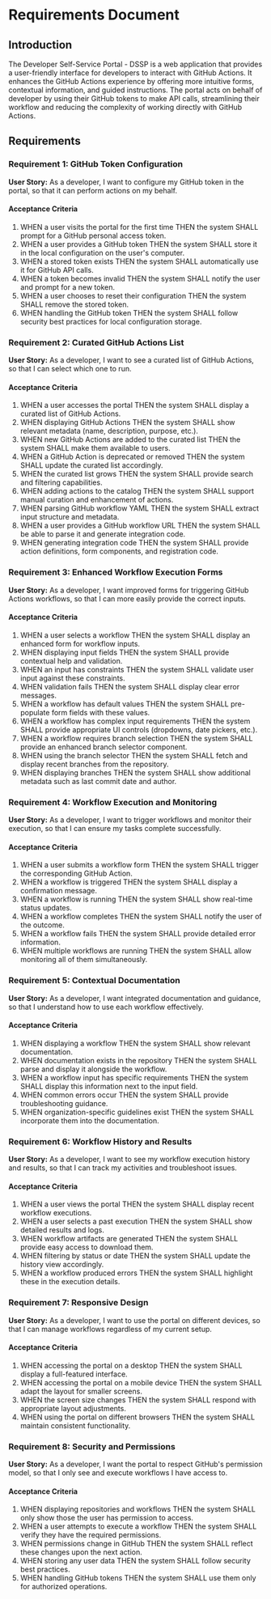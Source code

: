 # Requirements Document

## Introduction

The Developer Self-Service Portal - DSSP is a web application that provides a user-friendly interface for developers to interact with GitHub Actions. It enhances the GitHub Actions experience by offering more intuitive forms, contextual information, and guided instructions. The portal acts on behalf of developer by using their GitHub tokens to make API calls, streamlining their workflow and reducing the complexity of working directly with GitHub Actions.

## Requirements

### Requirement 1: GitHub Token Configuration

**User Story:** As a developer, I want to configure my GitHub token in the portal, so that it can perform actions on my behalf.

#### Acceptance Criteria

1. WHEN a user visits the portal for the first time THEN the system SHALL prompt for a GitHub personal access token.
2. WHEN a user provides a GitHub token THEN the system SHALL store it in the local configuration on the user's computer.
3. WHEN a stored token exists THEN the system SHALL automatically use it for GitHub API calls.
4. WHEN a token becomes invalid THEN the system SHALL notify the user and prompt for a new token.
5. WHEN a user chooses to reset their configuration THEN the system SHALL remove the stored token.
6. WHEN handling the GitHub token THEN the system SHALL follow security best practices for local configuration storage.

### Requirement 2: Curated GitHub Actions List

**User Story:** As a developer, I want to see a curated list of GitHub Actions, so that I can select which one to run.

#### Acceptance Criteria

1. WHEN a user accesses the portal THEN the system SHALL display a curated list of GitHub Actions.
2. WHEN displaying GitHub Actions THEN the system SHALL show relevant metadata (name, description, purpose, etc.).
3. WHEN new GitHub Actions are added to the curated list THEN the system SHALL make them available to users.
4. WHEN a GitHub Action is deprecated or removed THEN the system SHALL update the curated list accordingly.
5. WHEN the curated list grows THEN the system SHALL provide search and filtering capabilities.
6. WHEN adding actions to the catalog THEN the system SHALL support manual curation and enhancement of actions.
7. WHEN parsing GitHub workflow YAML THEN the system SHALL extract input structure and metadata.
8. WHEN a user provides a GitHub workflow URL THEN the system SHALL be able to parse it and generate integration code.
9. WHEN generating integration code THEN the system SHALL provide action definitions, form components, and registration code.

### Requirement 3: Enhanced Workflow Execution Forms

**User Story:** As a developer, I want improved forms for triggering GitHub Actions workflows, so that I can more easily provide the correct inputs.

#### Acceptance Criteria

1. WHEN a user selects a workflow THEN the system SHALL display an enhanced form for workflow inputs.
2. WHEN displaying input fields THEN the system SHALL provide contextual help and validation.
3. WHEN an input has constraints THEN the system SHALL validate user input against these constraints.
4. WHEN validation fails THEN the system SHALL display clear error messages.
5. WHEN a workflow has default values THEN the system SHALL pre-populate form fields with these values.
6. WHEN a workflow has complex input requirements THEN the system SHALL provide appropriate UI controls (dropdowns, date pickers, etc.).
7. WHEN a workflow requires branch selection THEN the system SHALL provide an enhanced branch selector component.
8. WHEN using the branch selector THEN the system SHALL fetch and display recent branches from the repository.
9. WHEN displaying branches THEN the system SHALL show additional metadata such as last commit date and author.

### Requirement 4: Workflow Execution and Monitoring

**User Story:** As a developer, I want to trigger workflows and monitor their execution, so that I can ensure my tasks complete successfully.

#### Acceptance Criteria

1. WHEN a user submits a workflow form THEN the system SHALL trigger the corresponding GitHub Action.
2. WHEN a workflow is triggered THEN the system SHALL display a confirmation message.
3. WHEN a workflow is running THEN the system SHALL show real-time status updates.
4. WHEN a workflow completes THEN the system SHALL notify the user of the outcome.
5. WHEN a workflow fails THEN the system SHALL provide detailed error information.
6. WHEN multiple workflows are running THEN the system SHALL allow monitoring all of them simultaneously.

### Requirement 5: Contextual Documentation

**User Story:** As a developer, I want integrated documentation and guidance, so that I understand how to use each workflow effectively.

#### Acceptance Criteria

1. WHEN displaying a workflow THEN the system SHALL show relevant documentation.
2. WHEN documentation exists in the repository THEN the system SHALL parse and display it alongside the workflow.
3. WHEN a workflow input has specific requirements THEN the system SHALL display this information next to the input field.
4. WHEN common errors occur THEN the system SHALL provide troubleshooting guidance.
5. WHEN organization-specific guidelines exist THEN the system SHALL incorporate them into the documentation.

### Requirement 6: Workflow History and Results

**User Story:** As a developer, I want to see my workflow execution history and results, so that I can track my activities and troubleshoot issues.

#### Acceptance Criteria

1. WHEN a user views the portal THEN the system SHALL display recent workflow executions.
2. WHEN a user selects a past execution THEN the system SHALL show detailed results and logs.
3. WHEN workflow artifacts are generated THEN the system SHALL provide easy access to download them.
4. WHEN filtering by status or date THEN the system SHALL update the history view accordingly.
5. WHEN a workflow produced errors THEN the system SHALL highlight these in the execution details.

### Requirement 7: Responsive Design

**User Story:** As a developer, I want to use the portal on different devices, so that I can manage workflows regardless of my current setup.

#### Acceptance Criteria

1. WHEN accessing the portal on a desktop THEN the system SHALL display a full-featured interface.
2. WHEN accessing the portal on a mobile device THEN the system SHALL adapt the layout for smaller screens.
3. WHEN the screen size changes THEN the system SHALL respond with appropriate layout adjustments.
4. WHEN using the portal on different browsers THEN the system SHALL maintain consistent functionality.

### Requirement 8: Security and Permissions

**User Story:** As a developer, I want the portal to respect GitHub's permission model, so that I only see and execute workflows I have access to.

#### Acceptance Criteria

1. WHEN displaying repositories and workflows THEN the system SHALL only show those the user has permission to access.
2. WHEN a user attempts to execute a workflow THEN the system SHALL verify they have the required permissions.
3. WHEN permissions change in GitHub THEN the system SHALL reflect these changes upon the next action.
4. WHEN storing any user data THEN the system SHALL follow security best practices.
5. WHEN handling GitHub tokens THEN the system SHALL use them only for authorized operations.